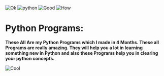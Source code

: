 ![Ok](https://forthebadge.com/images/badges/for-you.svg)
![python](http://ForTheBadge.com/images/badges/made-with-python.svg)
![Good](https://forthebadge.com/images/badges/built-with-swag.svg)
![How](https://forthebadge.com/images/badges/built-by-developers.svg)
# Python Programs:
**These All Are my Python Programs which I made in 4 Months.
These all Programs are really amazing.
They will help you a lot in learning something new in Python and also these Programs help you in clearing your python concepts.**

![Cool](https://forthebadge.com/images/badges/you-didnt-ask-for-this.svg)
